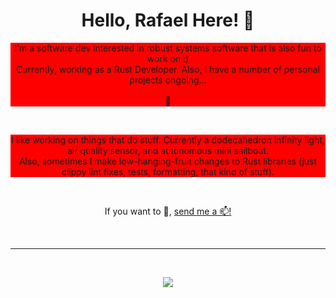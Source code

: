 <h1 align="center">Hello, Rafael Here! 👋</h1>

<p align="center" style="background: red">
  I'm a software dev interested in robust systems software that is also fun to work on :)<br/>
  Currently, working as a Rust Developer. Also, I have a number of personal projects ongoing...<br/><br/>
  🔭
</p>
<br>
<p align="center" style="background: red">
  I like working on things that do stuff. Currently a dodecahedron infinity light, air quality sensor, and autonomous mini sailboat.<br/>
  Also, sometimes I make low-hanging-fruit changes to Rust libraries (just clippy lint fixes, tests, formatting, that kind of stuff).
</p>
<br>

<p align="center">
  If you want to 💬, <a href="mailto:rafael.bachmann.93@gmail.com">send me a 📫!</a>
</p>
<br>
<hr>
<br>
<p align="center"><img align="center" src="https://github-readme-stats.vercel.app/api?username=barafael&show_icons=true&theme=onedark"></p>
